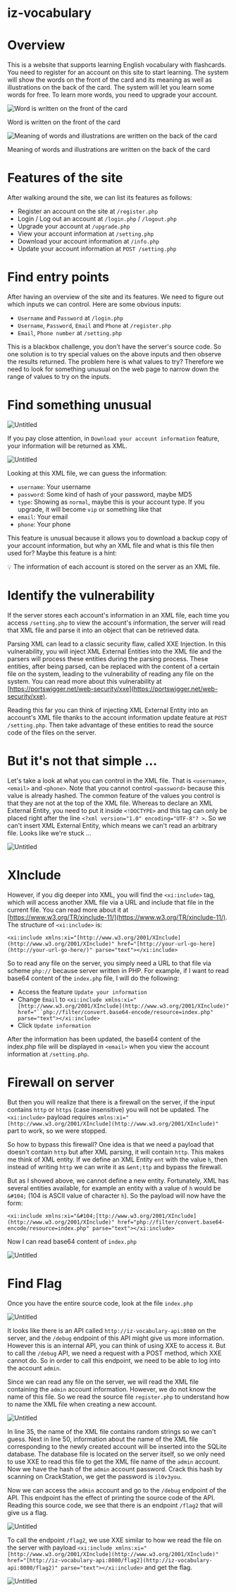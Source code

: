 # iz-vocabulary

# Overview

This is a website that supports learning English vocabulary with flashcards. You need to register for an account on this site to start learning. The system will show the words on the front of the card and its meaning as well as illustrations on the back of the card. The system will let you learn some words for free. To learn more words, you need to upgrade your account.

![Word is written on the front of the card](iz-vocabulary%20a0dee69ff9a945e199872b9af692da3b/Untitled.png)

Word is written on the front of the card

![Meaning of words and illustrations are written on the back of the card](iz-vocabulary%20a0dee69ff9a945e199872b9af692da3b/Untitled%201.png)

Meaning of words and illustrations are written on the back of the card

# Features of the site

After walking around the site, we can list its features as follows:

- Register an account on the site at `/register.php`
- Login / Log out an account at `/login.php` / `/logout.php`
- Upgrade your account at `/upgrade.php`
- View your account information at `/setting.php`
- Download your account information at `/info.php`
- Update your account information at `POST /setting.php`

# Find entry points

After having an overview of the site and its features. We need to figure out which inputs we can control. Here are some obvious inputs:

- `Username` and `Password` at `/login.php`
- `Username`, `Password`, `Email` and `Phone` at `/register.php`
- `Email`, `Phone number` at `/setting.php`

This is a blackbox challenge, you don’t have the server's source code. So one solution is to try special values on the above inputs and then observe the results returned. The problem here is what values to try? Therefore we need to look for something unusual on the web page to narrow down the range of values to try on the inputs.

# Find something unusual

![Untitled](iz-vocabulary%20a0dee69ff9a945e199872b9af692da3b/Untitled%202.png)

If you pay close attention, in `Download your account information` feature, your information will be returned as XML.

![Untitled](iz-vocabulary%20a0dee69ff9a945e199872b9af692da3b/Untitled%203.png)

Looking at this XML file, we can guess the information:

- `username`: Your username
- `password`: Some kind of hash of your password, maybe MD5
- `type`: Showing as `normal`, maybe this is your account type. If you upgrade, it will become `vip` or something like that
- `email`: Your email
- `phone`: Your phone

This feature is unusual because it allows you to download a backup copy of your account information, but why an XML file and what is this file then used for? Maybe this feature is a hint: 

<aside>
💡 The information of each account is stored on the server as an XML file.

</aside>

# **Identify the vulnerability**

If the server stores each account's information in an XML file, each time you access `/setting.php` to view the account's information, the server will read that XML file and parse it into an object that can be retrieved data.

Parsing XML can lead to a classic security flaw, called XXE Injection. In this vulnerability, you will inject XML External Entities into the XML file and the parsers will process these entities during the parsing process. These entities, after being parsed, can be replaced with the content of a certain file on the system, leading to the vulnerability of reading any file on the system. You can read more about this vulnerability at [https://portswigger.net/web-security/xxe](https://portswigger.net/web-security/xxe).

Reading this far you can think of injecting XML External Entity into an account's XML file thanks to the account information update feature at `POST /setting.php`. Then take advantage of these entities to read the source code of the files on the server.

# But it's not that simple …

Let's take a look at what you can control in the XML file. That is `<username>`, `<email>` and `<phone>`. Note that you cannot control `<password>` because this value is already hashed. The common feature of the values you control is that they are not at the top of the XML file. Whereas to declare an XML External Entity, you need to put it inside `<!DOCTYPE>` and this tag can only be placed right after the line `<?xml version="1.0" encoding="UTF-8"? >`. So we can't insert XML External Entity, which means we can't read an arbitrary file. Looks like we're stuck …

![Untitled](iz-vocabulary%20a0dee69ff9a945e199872b9af692da3b/Untitled%204.png)

# XInclude

However, if you dig deeper into XML, you will find the `<xi:include>` tag, which will access another XML file via a URL and include that file in the current file. You can read more about it at [https://www.w3.org/TR/xinclude-11/](https://www.w3.org/TR/xinclude-11/). The structure of `<xi:include>` is:

`<xi:include xmlns:xi="[http://www.w3.org/2001/XInclude](http://www.w3.org/2001/XInclude)" href="[http://your-url-go-here](http://your-url-go-here/)" parse="text"></xi:include>`

So to read any file on the server, you simply need a URL to that file via scheme `php://` because server written in PHP. For example, if I want to read base64 content of the `index.php` file, I will do the following:

- Access the feature `Update your information`
- Change `Email` to `<xi:include xmlns:xi="[http://www.w3.org/2001/XInclude](http://www.w3.org/2001/XInclude)" href="``php://filter/convert.base64-encode/resource=index.php" parse="text"></xi:include>`
- Click `Update information`

After the information has been updated, the base64 content of the index.php file will be displayed in `<email>` when you view the account information at `/setting.php`.

# Firewall on server

But then you will realize that there is a firewall on the server, if the input contains `http` or `https` (case insensitive) you will not be updated. The `<xi:include>` payload requires `xmlns:xi="[http://www.w3.org/2001/XInclude](http://www.w3.org/2001/XInclude)"` part to work, so we were stopped.

So how to bypass this firewall? One idea is that we need a payload that doesn't contain `http` but after XML parsing, it will contain `http`. This makes me think of XML entity. If we define an XML Entity `ent` with the value `h`, then instead of writing `http` we can write it as `&ent;ttp` and bypass the firewall.

But as I showed above, we cannot define a new entity. Fortunately, XML has several entities available, for example an entity with a value of `h` would be `&#104;` (104 is ASCII value of character `h`). So the payload will now have the form:

`<xi:include xmlns:xi="&#104;[ttp://www.w3.org/2001/XInclude](http://www.w3.org/2001/XInclude)" href="php://filter/convert.base64-encode/resource=index.php" parse="text"></xi:include>`

Now I can read base64 content of `index.php`

![Untitled](iz-vocabulary%20a0dee69ff9a945e199872b9af692da3b/Untitled%205.png)

# Find Flag

Once you have the entire source code, look at the file `index.php`

![Untitled](iz-vocabulary%20a0dee69ff9a945e199872b9af692da3b/Untitled%206.png)

It looks like there is an API called `http://iz-vocabulary-api:8080` on the server, and the `/debug` endpoint of this API might give us more information. However this is an internal API, you can think of using XXE to access it. But to call the `/debug` API, we need a request with a POST method, which XXE cannot do. So in order to call this endpoint, we need to be able to log into the account `admin`.

Since we can read any file on the server, we will read the XML file containing the `admin` account information. However, we do not know the name of this file. So we read the source file `register.php` to understand how to name the XML file when creating a new account.

![Untitled](iz-vocabulary%20a0dee69ff9a945e199872b9af692da3b/Untitled%207.png)

In line 35, the name of the XML file contains random strings so we can't guess. Next in line 50, information about the name of the XML file corresponding to the newly created account will be inserted into the SQLite database. The database file is located on the server itself, so we only need to use XXE to read this file to get the XML file name of the `admin` account. Now we have the hash of the `admin` account password. Crack this hash by scanning on CrackStation, we get the password is `il0v3you`.

Now we can access the `admin` account and go to the `/debug` endpoint of the API. This endpoint has the effect of printing the source code of the API. Reading this source code, we see that there is an endpoint `/flag2` that will give us a flag.

![Untitled](iz-vocabulary%20a0dee69ff9a945e199872b9af692da3b/Untitled%208.png)

To call the endpoint `/flag2`, we use XXE similar to how we read the file on the server with payload `<xi:include xmlns:xi="[http://www.w3.org/2001/XInclude](http://www.w3.org/2001/XInclude)" href="[http://iz-vocabulary-api:8080/flag2](http://iz-vocabulary-api:8080/flag2)" parse="text"></xi:include>` and get the flag.

![Untitled](iz-vocabulary%20a0dee69ff9a945e199872b9af692da3b/Untitled%209.png)